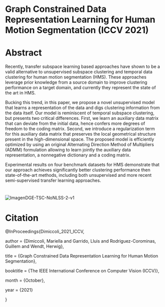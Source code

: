 # Graph Constrained Data Representation Learning for Human Motion Segmentation (ICCV 2021)


# Abstract
Recently, transfer subspace learning based approaches have shown to be a valid alternative to unsupervised subspace clustering and temporal data clustering  for human motion segmentation (HMS). These approaches leverage prior knowledge from a source domain to improve clustering performance on a target domain, and currently they represent the state of the art in HMS.

Bucking this trend, in this paper, we propose a novel unsupervised model that learns a representation of the data and digs clustering information from the data itself. Our model is reminiscent of temporal subspace clustering, but presents two critical differences. 
First, we learn an auxiliary data matrix that can deviate from the initial data, hence confers more degrees of freedom to the coding matrix. 
Second, we introduce a regularization term for this auxiliary data matrix that preserves the local geometrical structure present in the high-dimensional space.
The proposed model is efficiently optimized by using an original Alternating Direction Method of Multipliers (ADMM) formulation allowing to learn jointly the auxiliary data representation, a nonnegative dictionary and a coding matrix. 

Experimental results on four benchmark datasets for HMS demonstrate that our approach achieves significantly better clustering performance then state-of-the-art methods, including both unsupervised and more recent semi-supervised transfer learning approaches. 

#

![ImagenDGE-TSC-NoNLSS-2-v1](https://user-images.githubusercontent.com/50593288/129836762-22641599-dc30-415d-a74c-0f6dabc665cc.png)

# Citation
@InProceedings{Dimiccoli_2021_ICCV,

author = {Dimiccoli, Mariella and Garrido, Lluis and Rodriguez-Corominas, Guillem and Wendt, Herwig},

title = {Graph Constrained Data Representation Learning for Human Motion Segmentation},

booktitle = {The IEEE International Conference on Computer Vision (ICCV)},

month = {October},

year = {2021}

}
